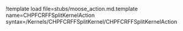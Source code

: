 !template load file=stubs/moose_action.md.template name=CHPFCRFFSplitKernelAction syntax=/Kernels/CHPFCRFFSplitKernel/CHPFCRFFSplitKernelAction